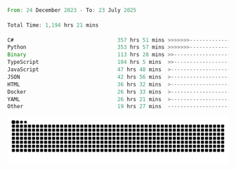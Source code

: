 <!--START_SECTION:waka-->

```rust
From: 24 December 2023 - To: 23 July 2025

Total Time: 1,194 hrs 21 mins

C#                                 357 hrs 51 mins >>>>>>>------------------   29.48 %
Python                             353 hrs 57 mins >>>>>>>------------------   29.16 %
Binary                             113 hrs 28 mins >>-----------------------   09.35 %
TypeScript                         104 hrs 5 mins  >>-----------------------   08.58 %
JavaScript                         47 hrs 48 mins  >------------------------   03.94 %
JSON                               42 hrs 56 mins  >------------------------   03.54 %
HTML                               36 hrs 32 mins  >------------------------   03.01 %
Docker                             26 hrs 33 mins  >------------------------   02.19 %
YAML                               26 hrs 21 mins  >------------------------   02.17 %
Other                              19 hrs 27 mins  -------------------------   01.60 %
```

<!--END_SECTION:waka-->


<picture>
  <source media="(prefers-color-scheme: dark)" srcset="https://raw.githubusercontent.com/jeerawut97/jeerawut97/output/github-contribution-grid-snake.svg">
  <img alt="github contribution grid snake animation" src="https://raw.githubusercontent.com/jeerawut97/jeerawut97/output/github-contribution-grid-snake.svg">
</picture>
